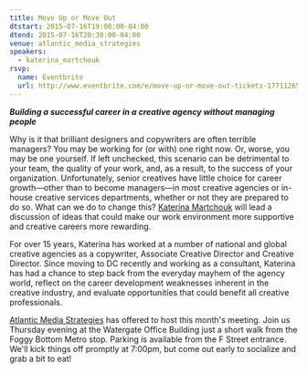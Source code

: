 ```yaml
---
title: Move Up or Move Out
dtstart: 2015-07-16T19:00:00-04:00
dtend: 2015-07-16T20:30:00-04:00
venue: atlantic_media_strategies
speakers:
  - katerina_martchouk
rsvp:
  name: Eventbrite
  url: http://www.eventbrite.com/e/move-up-or-move-out-tickets-17711265873
---
```


_**Building a successful career in a creative agency without managing people**_

Why is it that brilliant designers and copywriters are often terrible managers? You may be working for (or with) one right now. Or, worse, you may be one yourself. If left unchecked, this scenario can be detrimental to your team, the quality of your work, and, as a result, to the success of your organization. Unfortunately, senior creatives have little choice for career growth—other than to become managers—in most creative agencies or in-house creative services departments, whether or not they are prepared to do so. What can we do to change this? [Katerina Martchouk](https://twitter.com/bukvaK) will lead a discussion of ideas that could make our work environment more supportive and creative careers more rewarding.

For over 15 years, Katerina has worked at a number of national and global creative agencies as a copywriter, Associate Creative Director and Creative Director. Since moving to DC recently and working as a consultant, Katerina has had a chance to step back from the everyday mayhem of the agency world, reflect on the career development weaknesses inherent in the creative industry, and evaluate opportunities that could benefit all creative professionals.

[Atlantic Media Strategies](http://atlanticmediastrategies.com/) has offered to host this month's meeting. Join us Thursday evening at the Watergate Office Building just a short walk from the Foggy Bottom Metro stop. Parking is available from the F Street entrance. We'll kick things off promptly at 7:00pm, but come out early to socialize and grab a bit to eat!
